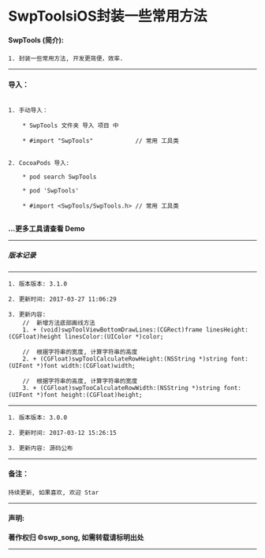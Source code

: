 # SwpToolsiOS封装一些常用方法


#### SwpTools (简介):

```
1. 封装一些常用方法, 开发更简便，效率.
```

-------


#### 导入：

```rub

1. 手动导入：

 	* SwpTools 文件夹 导入 项目 中

	* #import "SwpTools" 			// 常用 工具类


2. CocoaPods 导入:

	* pod search SwpTools

	* pod 'SwpTools'

	* #import <SwpTools/SwpTools.h>	// 常用 工具类


```
**...更多工具请查看 Demo**

-------

##### 版本记录

-------
```
1. 版本版本: 3.1.0

2. 更新时间: 2017-03-27 11:06:29

3. 更新内容:  
    //  新增方法底部画线方法
    1. + (void)swpToolViewBottomDrawLines:(CGRect)frame linesHeight:(CGFloat)height linesColor:(UIColor *)color;

    //  根据字符串的宽度, 计算字符串的高度
    2. + (CGFloat)swpToolCalculateRowHeight:(NSString *)string font:(UIFont *)font width:(CGFloat)width;

    //  根据字符串的高度, 计算字符串的宽度
    3. + (CGFloat)swpTooCalculateRowWidth:(NSString *)string font:(UIFont *)font height:(CGFloat)height;
```
-------
```
1. 版本版本: 3.0.0

2. 更新时间: 2017-03-12 15:26:15

3. 更新内容: 源码公布
```
-------


#### 备注：
```
持续更新, 如果喜欢, 欢迎 Star
```

-------

#### 声明:

**著作权归 ©swp_song, 如需转载请标明出处**

-------


